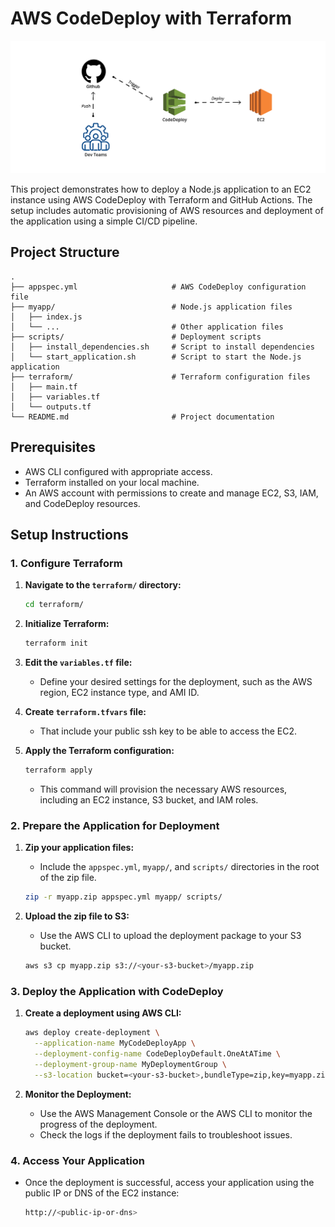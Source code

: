 # AWS CodeDeploy with Terraform

<img src=cover.png>

This project demonstrates how to deploy a Node.js application to an EC2 instance using AWS CodeDeploy with Terraform and GitHub Actions. The setup includes automatic provisioning of AWS resources and deployment of the application using a simple CI/CD pipeline.

## Project Structure

```
.
├── appspec.yml                     # AWS CodeDeploy configuration file
├── myapp/                          # Node.js application files
│   ├── index.js
│   └── ...                         # Other application files
├── scripts/                        # Deployment scripts
│   ├── install_dependencies.sh     # Script to install dependencies
│   └── start_application.sh        # Script to start the Node.js application
├── terraform/                      # Terraform configuration files
│   ├── main.tf
│   ├── variables.tf
│   └── outputs.tf
└── README.md                       # Project documentation
```


## Prerequisites

- AWS CLI configured with appropriate access.
- Terraform installed on your local machine.
- An AWS account with permissions to create and manage EC2, S3, IAM, and CodeDeploy resources.

## Setup Instructions

### 1. Configure Terraform

1. **Navigate to the `terraform/` directory:**

   ```bash
   cd terraform/
   ```

2. **Initialize Terraform:**

   ```bash
   terraform init
   ```

3. **Edit the `variables.tf` file:**

   - Define your desired settings for the deployment, such as the AWS region, EC2 instance type, and AMI ID.

4. **Create `terraform.tfvars` file:**

   - That include your public ssh key to be able to access the EC2.

5. **Apply the Terraform configuration:**
   ```bash
   terraform apply
   ```
   - This command will provision the necessary AWS resources, including an EC2 instance, S3 bucket, and IAM roles.

### 2. Prepare the Application for Deployment

1. **Zip your application files:**

   - Include the `appspec.yml`, `myapp/`, and `scripts/` directories in the root of the zip file.

   ```bash
   zip -r myapp.zip appspec.yml myapp/ scripts/
   ```

2. **Upload the zip file to S3:**
   - Use the AWS CLI to upload the deployment package to your S3 bucket.
   ```bash
   aws s3 cp myapp.zip s3://<your-s3-bucket>/myapp.zip
   ```

### 3. Deploy the Application with CodeDeploy

1. **Create a deployment using AWS CLI:**

   ```bash
   aws deploy create-deployment \
     --application-name MyCodeDeployApp \
     --deployment-config-name CodeDeployDefault.OneAtATime \
     --deployment-group-name MyDeploymentGroup \
     --s3-location bucket=<your-s3-bucket>,bundleType=zip,key=myapp.zip
   ```

2. **Monitor the Deployment:**
   - Use the AWS Management Console or the AWS CLI to monitor the progress of the deployment.
   - Check the logs if the deployment fails to troubleshoot issues.

### 4. Access Your Application

- Once the deployment is successful, access your application using the public IP or DNS of the EC2 instance:
  ```bash
  http://<public-ip-or-dns>
  ```